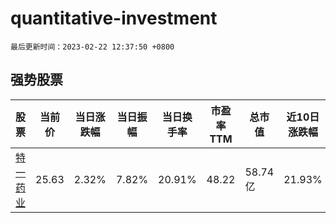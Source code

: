 # quantitative-investment

`最后更新时间：2023-02-22 12:37:50 +0800`

## 强势股票

|股票|当前价|当日涨跌幅|当日振幅|当日换手率|市盈率TTM|总市值|近10日涨跌幅|
|----|----|----|----|----|----|----|----|
|[特一药业](https://xueqiu.com/S/SZ002728)|25.63|2.32%|7.82%|20.91%|48.22|58.74亿|21.93%|
